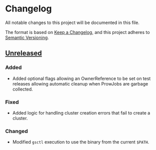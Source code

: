# Changelog

All notable changes to this project will be documented in this file.

The format is based on [Keep a Changelog](https://keepachangelog.com/en/1.0.0/),
and this project adheres to [Semantic Versioning](https://semver.org/spec/v2.0.0.html).

## [Unreleased]

### Added

- Added optional flags allowing an OwnerReference to be set on test releases allowing automatic cleanup when ProwJobs 
  are garbage collected.

### Fixed

- Added logic for handling cluster creation errors that fail to create a cluster.

### Changed

- Modified `gsctl` execution to use the binary from the current `$PATH`.

[Unreleased]: https://github.com/giantswarm/standup/tree/master
